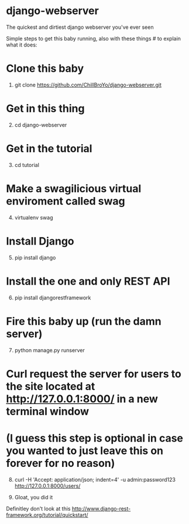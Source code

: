 # django-webserver
The quickest and dirtiest django webserver you've ever seen

Simple steps to get this baby running, also with these things # to explain what it does:

# Clone this baby
1. git clone https://github.com/ChillBroYo/django-webserver.git
# Get in this thing
2. cd django-webserver
# Get in the tutorial
3. cd tutorial
# Make a swagilicious virtual enviroment called swag
4. virtualenv swag
# Install Django
5. pip install django
# Install the one and only REST API
6. pip install djangorestframework
# Fire this baby up (run the damn server)
7. python manage.py runserver
# Curl request the server for users to the site located at http://127.0.0.1:8000/ in a new terminal window
# (I guess this step is optional in case you wanted to just leave this on forever for no reason)
8. curl -H 'Accept: application/json; indent=4' -u admin:password123 http://127.0.0.1:8000/users/

9. Gloat, you did it

Definitley don't look at this http://www.django-rest-framework.org/tutorial/quickstart/
